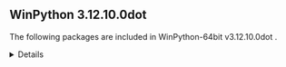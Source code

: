 ## WinPython 3.12.10.0dot

The following packages are included in WinPython-64bit v3.12.10.0dot .

<details>

### Tools

Name | Version | Description
-----|---------|------------


### Python packages

Name | Version | Description
-----|---------|------------
[Python](http://www.python.org/) | 3.12.10 | Python programming language with standard library
[build](https://pypi.org/project/build) | 1.2.2.post1 | 
[colorama](https://pypi.org/project/colorama) | 0.4.6 | 
[packaging](https://pypi.org/project/packaging) | 24.2 | 
[pip](https://pypi.org/project/pip) | 25.0.1 | 
[pyproject-hooks](https://pypi.org/project/pyproject-hooks) | 1.1.0 | 
[setuptools](https://pypi.org/project/setuptools) | 75.8.2 | 
[sqlite-bro](https://pypi.org/project/sqlite-bro) | 0.13.1 | 
[sv-ttk](https://pypi.org/project/sv-ttk) | 2.6.0 | 
[wheel](https://pypi.org/project/wheel) | 0.45.1 | 
[winpython](https://pypi.org/project/winpython) | 15.3.20250425 | 

</details>
